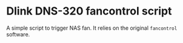 Dlink DNS-320 fancontrol script
===============================

A simple script to trigger NAS fan. It relies on the original `fancontrol` software.
